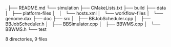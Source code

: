 .
├── README.md
└── simulation
    ├── CMakeLists.txt
    ├── build
    ├── data
    │   ├── platform-files
    │   │   └── hosts.xml
    │   └── workflow-files
    │       └── genome.dax
    ├── doc
    ├── src
    │   ├── BBJobScheduler.cpp
    │   ├── BBJobScheduler.h
    │   ├── BBSimulator.cpp
    │   ├── BBWMS.cpp
    │   └── BBWMS.h
    └── test

8 directories, 9 files
